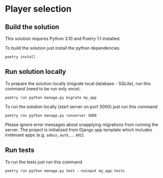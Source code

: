 # Player selection

## Build the solution

This solution requires Python 3.10 and Poetry 1.1 installed.

To build the solution just install the python dependencies

```shell
poetry install
```

## Run solution locally

To prepare the solution locally (migrate local database - SQLite), run this command (need to be run only once).

```shell
poetry run python manage.py migrate my_app
```

To run the solution locally (start server on port 3000) just run this command

```shell
poetry run python manage.py runserver 3000
```

Please ignore error messages about unapplying migrations from running the server. The project is initialized from Django app template which includes
irrelevant apps (e.g. `admin`, `auth`, ... etc).

## Run tests

To run the tests just run this command

```shell
poetry run python manage.py test --noinput my_app.tests
```
